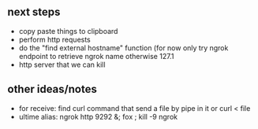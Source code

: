 ## next steps
* copy paste things to clipboard
* perform http requests
* do the "find external hostname" function (for now only try ngrok endpoint to retrieve ngrok name otherwise 127.1
* http server that we can kill
  
## other ideas/notes
* for receive: find curl command that send a file by pipe in it or curl < file
* ultime alias: ngrok http 9292 &; fox ; kill -9 ngrok
